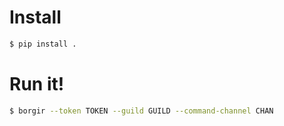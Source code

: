 # Install

```bash
$ pip install .
```

# Run it!

```bash
$ borgir --token TOKEN --guild GUILD --command-channel CHAN
```